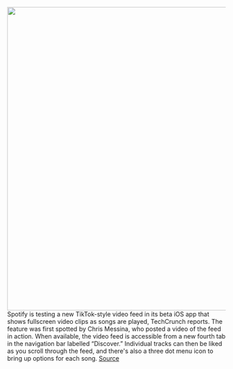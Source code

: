 <img src='https://cdn.vox-cdn.com/thumbor/e85c2YZY3J3iEuQYzfNJCmdVT2I=/0x0:2040x1360/1200x800/filters:focal(857x517:1183x843)/cdn.vox-cdn.com/uploads/chorus_image/image/70191534/acastro_180213_1777_0004.0.jpg' width='700px' /><br/>
Spotify is testing a new TikTok-style video feed in its beta iOS app that shows fullscreen video clips as songs are played, TechCrunch reports. The feature was first spotted by Chris Messina, who posted a video of the feed in action. When available, the video feed is accessible from a new fourth tab in the navigation bar labelled “Discover.” Individual tracks can then be liked as you scroll through the feed, and there's also a three dot menu icon to bring up options for each song.
<a href='https://www.theverge.com/2021/11/25/22802056/spotify-discover-tab-tiktok-feed-canvas-videos'> Source <a/>